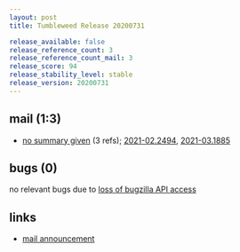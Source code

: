 ```yaml
---
layout: post
title: Tumbleweed Release 20200731

release_available: false
release_reference_count: 3
release_reference_count_mail: 3
release_score: 94
release_stability_level: stable
release_version: 20200731
---
```


## mail (1:3)

- [no summary given](https://github.com/boombatower/tumbleweed-review/issues/10) (3 refs); [2021-02.2494](https://github.com/boombatower/tumbleweed-review/issues/10), [2021-03.1885](https://github.com/boombatower/tumbleweed-review/issues/10)

## bugs (0)

<!--more-->

no relevant bugs due to [loss of bugzilla API access](https://bugzilla.opensuse.org/show_bug.cgi?id=1157722)



## links

- [mail announcement](https://github.com/boombatower/tumbleweed-review/issues/10)
